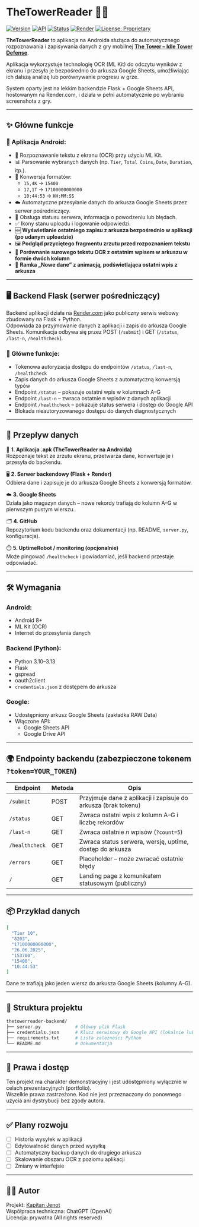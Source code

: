 # TheTowerReader 🏰📲

[![Version](https://img.shields.io/badge/version-1.0.0-blue.svg)](https://thetowerreader.onrender.com/healthcheck?token=YOUR_TOKEN)
[![API](https://img.shields.io/badge/API-protected-green.svg)](#)
[![Status](https://img.shields.io/badge/status-online-brightgreen.svg)](https://thetowerreader.onrender.com/healthcheck?token=YOUR_TOKEN)
[![Render](https://img.shields.io/badge/hosted%20on-Render.com-blueviolet)](https://thetowerreader.onrender.com)
[![License: Proprietary](https://img.shields.io/badge/license-private-lightgrey.svg)](#)

**TheTowerReader** to aplikacja na Androida służąca do automatycznego rozpoznawania i zapisywania danych z gry mobilnej [**The Tower – Idle Tower Defense**](https://play.google.com/store/apps/details?id=com.TechTreeGames.TheTower).

Aplikacja wykorzystuje technologię OCR (ML Kit) do odczytu wyników z ekranu i przesyła je bezpośrednio do arkusza Google Sheets, umożliwiając ich dalszą analizę lub porównywanie progresu w grze.

System oparty jest na lekkim backendzie Flask + Google Sheets API, hostowanym na Render.com, i działa w pełni automatycznie po wybraniu screenshota z gry.

---

## ✨ Główne funkcje

### 📱 Aplikacja Android:
- 🔎 Rozpoznawanie tekstu z ekranu (OCR) przy użyciu ML Kit.
- 📊 Parsowanie wybranych danych (np. `Tier`, `Total Coins`, `Date`, `Duration`, itp.).
- 🔁 Konwersja formatów:
  - `15,4K` → `15400`
  - `17,1T` → `17100000000000`
  - `10:44:53` → `HH:MM:SS`
- ☁️ Automatyczne przesyłanie danych do arkusza Google Sheets przez serwer pośredniczący.
- 📘 Obsługa statusu serwera, informacja o powodzeniu lub błędach.
- ✅ Ikony stanu uploadu i logowanie odpowiedzi.
- 🆕 **Wyświetlanie ostatniego zapisu z arkusza bezpośrednio w aplikacji (po udanym uploadzie)**
- 🖼️ **Podgląd przyciętego fragmentu zrzutu przed rozpoznaniem tekstu**
- 💬 **Porównanie surowego tekstu OCR z ostatnim wpisem w arkuszu w formie dwóch kolumn**
- 🔲 **Ramka „Nowe dane” z animacją, podświetlająca ostatni wpis z arkusza**

---

## 🖥️ Backend Flask (serwer pośredniczący)

Backend aplikacji działa na [Render.com](https://render.com) jako publiczny serwis webowy zbudowany na Flask + Python.  
Odpowiada za przyjmowanie danych z aplikacji i zapis do arkusza Google Sheets. Komunikacja odbywa się przez POST (`/submit`) i GET (`/status`, `/last-n`, `/healthcheck`).

### 🔐 Główne funkcje:
- Tokenowa autoryzacja dostępu do endpointów `/status`, `/last-n`, `/healthcheck`
- Zapis danych do arkusza Google Sheets z automatyczną konwersją typów
- Endpoint `/status` – pokazuje ostatni wpis w kolumnach A–G
- Endpoint `/last-n` – zwraca ostatnie n wpisów z danych aplikacji
- Endpoint `/healthcheck` – pokazuje status serwera i dostęp do Google API
- Blokada nieautoryzowanego dostępu do danych diagnostycznych

---

## 🔄 Przepływ danych

🧭 **1. Aplikacja .apk (TheTowerReader na Androida)**  
Rozpoznaje tekst ze zrzutu ekranu, przetwarza dane, konwertuje je i przesyła do backendu.

🖥️ **2. Serwer backendowy (Flask + Render)**  
Odbiera dane i zapisuje je do arkusza Google Sheets z konwersją formatów.

☁️ **3. Google Sheets**  
Działa jako magazyn danych – nowe rekordy trafiają do kolumn A–G w pierwszym pustym wierszu.

🗂️ **4. GitHub**  
Repozytorium kodu backendu oraz dokumentacji (np. README, `server.py`, konfiguracja).

⏱️ **5. UptimeRobot / monitoring (opcjonalnie)**  
Może pingować `/healthcheck` i powiadamiać, jeśli backend przestaje odpowiadać.

---

## 🛠️ Wymagania

### Android:
- Android 8+
- ML Kit (OCR)
- Internet do przesyłania danych

### Backend (Python):
- Python 3.10–3.13
- Flask
- gspread
- oauth2client
- `credentials.json` z dostępem do arkusza

### Google:
- Udostępniony arkusz Google Sheets (zakładka RAW Data)
- Włączone API:
  - Google Sheets API
  - Google Drive API

---

## 🌍 Endpointy backendu (zabezpieczone tokenem `?token=YOUR_TOKEN`)

| Endpoint        | Metoda | Opis |
|-----------------|--------|------|
| `/submit`       | POST   | Przyjmuje dane z aplikacji i zapisuje do arkusza (brak tokenu) |
| `/status`       | GET    | Zwraca ostatni wpis z kolumn A–G i liczbę rekordów |
| `/last-n`       | GET    | Zwraca ostatnie *n* wpisów (`?count=5`) |
| `/healthcheck`  | GET    | Zwraca status serwera, wersję, uptime, dostęp do arkusza |
| `/errors`       | GET    | Placeholder – może zwracać ostatnie błędy |
| `/`             | GET    | Landing page z komunikatem statusowym (publiczny) |

---

## 📦 Przykład danych

```json
[
  "Tier 10",
  "8203",
  "17100000000000",
  "26.06.2025",
  "153700",
  "15400",
  "10:44:53"
]
```

Dane te trafiają jako jeden wiersz do arkusza Google Sheets (kolumny A–G).

---

## 📁 Struktura projektu

```bash
thetowerreader-backend/
├── server.py             # Główny plik Flask
├── credentials.json      # Klucz serwisowy do Google API (lokalnie lub z Render)
├── requirements.txt      # Lista zależności Python
└── README.md             # Dokumentacja
```

---

## 🔐 Prawa i dostęp

Ten projekt ma charakter demonstracyjny i jest udostępniony wyłącznie w celach prezentacyjnych (portfolio).  
Wszelkie prawa zastrzeżone. Kod nie jest przeznaczony do ponownego użycia ani dystrybucji bez zgody autora.

---

## ✅ Plany rozwoju

- [ ] Historia wysyłek w aplikacji
- [ ] Edytowalność danych przed wysyłką
- [ ] Automatyczny backup danych do drugiego arkusza
- [ ] Skalowanie obszaru OCR z poziomu aplikacji
- [ ] Zmiany w interfejsie

---

## 👨‍💻 Autor

Projekt: [Kapitan Jenot](https://github.com/KapitanJenot)  
Współpraca techniczna: ChatGPT (OpenAI)  
Licencja: prywatna (All rights reserved)
